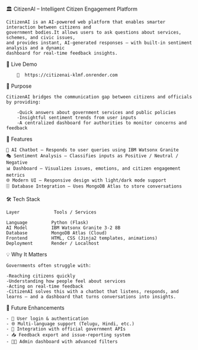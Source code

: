 🏛️ CitizenAI – Intelligent Citizen Engagement Platform
                                  
    CitizenAI is an AI-powered web platform that enables smarter interaction between citizens and 
    government bodies.It allows users to ask questions about services, schemes, and civic issues,
    and provides instant, AI-generated responses — with built-in sentiment analysis and a dynamic
    dashboard for real-time feedback insights.

🧪 Live Demo
        
        🔗  https://citizenai-klmf.onrender.com

🎯 Purpose

    CitizenAI bridges the communication gap between citizens and officials by providing:

        -Quick answers about government services and public policies
        -Insightful sentiment trends from user inputs
        -A centralized dashboard for authorities to monitor concerns and feedback
🚀 Features

    💬 AI Chatbot – Responds to user queries using IBM Watsonx Granite
    🎭 Sentiment Analysis – Classifies inputs as Positive / Neutral / Negative
    📊 Dashboard – Visualizes issues, emotions, and citizen engagement metrics
    🌐 Modern UI – Responsive design with light/dark mode support
    🗄️ Database Integration – Uses MongoDB Atlas to store conversations
    
🛠️ Tech Stack

    Layer	          Tools / Services
      
    Language  	     Python (Flask)
    AI Model   	     IBM Watsonx Granite 3-2 8B
    Database	     MongoDB Atlas (Cloud)
    Frontend	     HTML, CSS (Jinja2 templates, animations)
    Deployment	     Render / Localhost
💡 Why It Matters

    Governments often struggle with:

    -Reaching citizens quickly
    -Understanding how people feel about services
    -Acting on real-time feedback
    -CitizenAI solves this with a chatbot that listens, responds, and learns — and a dashboard that turns conversations into insights.


🔮 Future Enhancements

    - 👥 User login & authentication
    - 🌐 Multi-language support (Telugu, Hindi, etc.)
    - 📡 Integration with official government APIs
    - 📥 Feedback export and issue-reporting system
    - 🧑‍💼 Admin dashboard with advanced filters       
        

